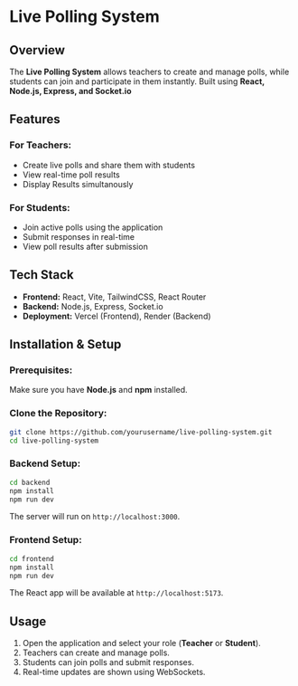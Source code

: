 # Live Polling System

## Overview
The **Live Polling System**  allows teachers to create and manage polls, while students can join and participate in them instantly. Built using **React, Node.js, Express, and Socket.io**

## Features
### For Teachers:
- Create live polls and share them with students
- View real-time poll results
- Display Results simultanously

### For Students:
- Join active polls using the application
- Submit responses in real-time
- View poll results after submission

## Tech Stack
- **Frontend:** React, Vite, TailwindCSS, React Router
- **Backend:** Node.js, Express, Socket.io
- **Deployment:** Vercel (Frontend), Render (Backend)

## Installation & Setup
### Prerequisites:
Make sure you have **Node.js** and **npm** installed.

### Clone the Repository:
```bash
git clone https://github.com/yourusername/live-polling-system.git
cd live-polling-system
```

### Backend Setup:
```bash
cd backend
npm install
npm run dev
```
The server will run on `http://localhost:3000`.

### Frontend Setup:
```bash
cd frontend
npm install
npm run dev
```
The React app will be available at `http://localhost:5173`.

## Usage
1. Open the application and select your role (**Teacher** or **Student**).
2. Teachers can create and manage polls.
3. Students can join polls and submit responses.
4. Real-time updates are shown using WebSockets.

